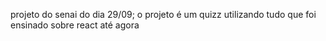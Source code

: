 projeto do senai do dia 29/09;
o projeto é um quizz utilizando tudo que foi ensinado sobre react até agora
